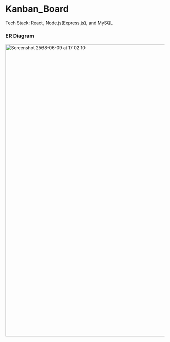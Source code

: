 # Kanban_Board
Tech Stack: React, Node.js(Express.js), and MySQL

<h3>ER Diagram</h3>

<img width="925" alt="Screenshot 2568-06-09 at 17 02 10" src="https://github.com/user-attachments/assets/d37f7c17-2312-4a09-a6a1-acec5ae72adf" />
